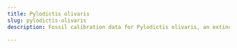 ```yaml
---
title: Pylodictis olivaris
slug: pylodictis-olivaris
description: Fossil calibration data for Pylodictis olivaris, an extinct species of fish. Includes taxonomy authority and locality references, and cross-references to living taxa.

---
```

